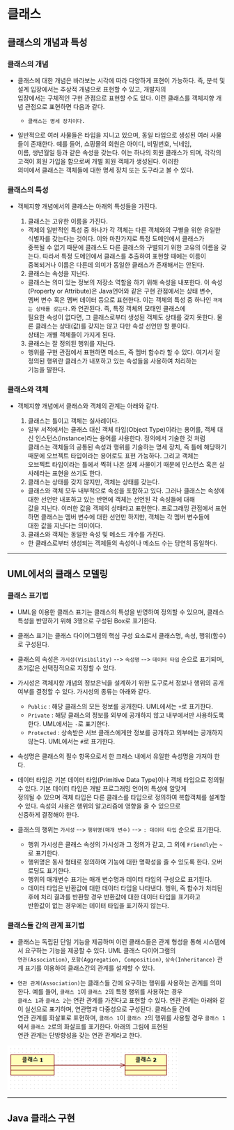 <h1>클래스</h1>

<h2>클래스의 개념과 특성</h2>

<h3>클래스의 개념</h3>

* 클래스에 대한 개념은 바라보는 시각에 따라 다양하게 표현이 가능하다. 즉, 분석 및 설계 입장에서는 추상적 개념으로 표현할 수 있고, 개발자의   
  입장에서는 구체적인 구현 관점으로 표현할 수도 있다. 이런 클래스를 객체지향 개념 관점으로 표현하면 다음과 같다.
  * `클래스는 명세 장치이다.`

* 일반적으로 여러 사물들은 타입을 지니고 있으며, 동일 타입으로 생성된 여러 사물들이 존재한다. 예를 들어, 쇼핑몰의 회원은 아이디, 비밀번호, 닉네임,   
  이름, 생년월일 등과 같은 속성을 갖는다. 이는 하나의 회원 클래스가 되며, 각각의 고객이 회원 가입을 함으로써 개별 회원 객체가 생성된다. 이러한   
  의미에서 클래스는 객체들에 대한 명세 장치 또는 도구라고 볼 수 있다.

<h3>클래스의 특성</h3>

* 객체지향 개념에서의 클래스는 아래의 특성들을 가진다.

  1. 클래스는 고유한 이름을 가진다.
    * 객체의 일반적인 특성 중 하나가 각 객체는 다른 객체와의 구별을 위한 유일한 식별자를 갖는다는 것이다. 이와 마찬가지로 특정 도메인에서 클래스가   
      중복될 수 없기 때문에 클래스도 다른 클래스와 구별되기 위한 고유의 이름을 갖는다. 따라서 특정 도메인에서 클래스를 추출하여 표현할 때에는 이름이   
      중복되거나 이름은 다른데 의미가 동일한 클래스가 존재해서는 안된다.

  2. 클래스는 속성을 지닌다.
    * 클래스는 의미 있는 정보의 저장소 역할을 하기 위해 속성을 내포한다. 이 속성(Property or Attribute)은 Java언어와 같은 구현 관점에서는 상태 변수,   
      멤버 변수 혹은 멤버 데이터 등으로 표현한다. 이는 객체의 특성 중 하나인 `객체는 상태를 갖는다.`와 연관된다. 즉, 특정 객체의 모태인 클래스에   
      필요한 속성이 없다면, 그 클래스로부터 생성된 객체도 상태를 갖지 못한다. 물론 클래스는 상태(값)를 갖지는 않고 다만 속성 선언만 할 뿐이다.   
      상태는 개별 객체들이 가지게 된다.

  3. 클래스는 잘 정의된 행위를 지닌다.
    * 행위를 구현 관점에서 표현하면 메소드, 즉 멤버 함수라 할 수 있다. 여기서 잘 정의된 행위란 클래스가 내포하고 있는 속성들을 사용하여 처리하는   
      기능을 말한다.

<h3>클래스와 객체</h3>

* 객체지향 개념에서 클래스와 객체의 관계는 아래와 같다.

  1. 클래스는 틀이고 객체는 실사례이다.
    * 일부 서적에서는 클래스 대신 객체 타입(Object Type)이라는 용어를, 객체 대신 인스턴스(Instance)라는 용어를 사용한다. 정의에서 기술한 것 처럼   
      클래스는 객체들의 공통된 속성과 행위를 기술하는 명세 장치, 즉 틀에 해당하기 때문에 오브젝트 타입이라는 용어로도 표현 가능하다. 그리고 객체는   
      오브젝트 타입이라는 틀에서 찍혀 나온 실제 사물이기 때문에 인스턴스 혹은 실사례라는 표현을 쓰기도 한다.

  2. 클래스는 상태를 갖지 않지만, 객체는 상태를 갖는다.
    * 클래스와 객체 모두 내부적으로 속성을 포함하고 있다. 그러나 클래스는 속성에 대한 선언만 내포하고 있는 반면에 객체는 선언된 각 속성들에 대해   
      값을 지닌다. 이러한 값을 객체의 상태라고 표현한다. 프로그래밍 관점에서 표현하면 클래스는 멤버 변수에 대한 선언만 하지만, 객체는 각 멤버 변수들에   
      대한 값을 지닌다는 의미이다.

  3. 클래스와 객체는 동일한 속성 및 메소드 개수를 가진다.
    * 한 클래스로부터 생성되는 객체들의 속성이나 메소드 수는 당연히 동일하다.
<hr/>

<h2>UML에서의 클래스 모델링</h2>

<h3>클래스 표기법</h3>

* UML을 이용한 클래스 표기는 클래스의 특성을 반영하여 정의할 수 있으며, 클래스 특성을 반영하기 위해 3행으로 구성된 Box로 표기한다.

* 클래스 표기는 클래스 다이어그램의 핵심 구성 요소로서 클래스명, 속성, 행위(함수)로 구성된다.

* 클래스의 속성은 `가시성(Visibility)` --> `속성명` --> `데이터 타입` 순으로 표기되며, 초기값은 선택정적으로 지정할 수 있다.

* 가시성은 객체지향 개념의 정보은닉을 설계하기 위한 도구로서 정보나 행위의 공개 여부를 결정할 수 있다. 가시성의 종류는 아래와 같다.
  * `Public` : 해당 클래스의 모든 정보를 공개한다. UML에서는 `+`로 표기한다.
  * `Private` : 해당 클래스의 정보를 외부에 공개하지 않고 내부에서만 사용하도록 한다. UML에서는 `-`로 표기한다.
  * `Protected` : 상속받은 서브 클래스에게만 정보를 공개하고 외부에는 공개하지 않는다. UML에서는 `#`로 표기한다.

* 속성명은 클래스의 필수 항목으로서 한 크래스 내에서 유일한 속성명을 가져야 한다.

* 데이터 타입은 기본 데이터 타입(Primitive Data Type)이나 객체 타입으로 정의될 수 있다. 기본 데이터 타입은 개발 프로그래밍 언어의 특성에 알맞게   
  정의될 수 있으며 객체 타입은 다른 클래스를 타입으로 정의하여 복합객체를 설계할 수 있다. 속성의 사용은 행위의 알고리즘에 영향을 줄 수 있으므로   
  신중하게 결정해야 한다.

* 클래스의 행위는 `가시성` --> `행위명(매개 변수)` --> `: 데이터 타입` 순으로 표기한다.
  * 행위 가시성은 클래스 속성의 가시성과 그 정의가 같고, 그 외에 `Friendly`는 `~`로 표기한다.
  * 행위명은 동사 형태로 정의하여 기능에 대한 명확성을 줄 수 있도록 한다. 오버로딩도 표기한다.
  * 행위의 매개변수 표기는 매개 변수명과 데이터 타입의 구성으로 표기된다.
  * 데이터 타입은 반환값에 대한 데이터 타입을 나타낸다. 행위, 즉 함수가 처리된 후에 처리 결과를 반환할 경우 반환값에 대한 데이터 타입을 표기하고   
    반환값이 없는 경우에는 데이터 타입을 표기하지 않는다.

<h3>클래스들 간의 관계 표기법</h3>

* 클래스는 독립된 단일 기능을 제공하며 이런 클래스들은 관계 형성을 통해 시스템에서 요구하는 기능을 제공할 수 있다. UML 클래스 다이어그램의   
  `연관(Association)`, `포함(Aggregation, Composition)`, `상속(Inheritance)` 관계 표기를 이용하여 클래스간의 관계를 설계할 수 있다.

* `연관 관계(Association)`는 클래스들 간에 요구하는 행위를 사용하는 관계를 의미한다. 예를 들어, `클래스 1`이 `클래스 2`의 특정 행위를 사용하는 경우   
  `클래스 1`과 `클래스 2`는 연관 관계를 가진다고 표현할 수 있다. 연관 관계는 아래와 같이 실선으로 표기하며, 연관명과 다중성으로 구성된다. 클래스들 간에   
  연관 관계를 화살표로 표현하며, `클래스 1`이 `클래스 2`의 행위를 사용할 경우 `클래스 1`에서 `클래스 2`로의 화살표를 표기한다. 아래의 그림에 표현된   
  연관 관계는 단방향성을 갖는 연관 관계라고 한다.

![](2020-10-26-12-51-09.png)

<hr/>

<h2>Java 클래스 구현</h3>


